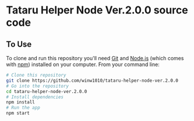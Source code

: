 # Tataru Helper Node Ver.2.0.0 source code

## To Use

To clone and run this repository you'll need [Git](https://git-scm.com) and [Node.js](https://nodejs.org/en/) (which comes with [npm](http://npmjs.com)) installed on your computer. From your command line:

```bash
# Clone this repository
git clone https://github.com/winw1010/tataru-helper-node-ver.2.0.0
# Go into the repository
cd tataru-helper-node-ver.2.0.0
# Install dependencies
npm install
# Run the app
npm start
```